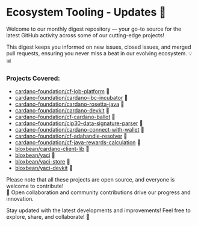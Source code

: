 # Ecosystem Tooling - Updates 🚀

Welcome to our monthly digest repository — your go-to source for the latest GitHub activity across some of our cutting-edge projects!

This digest keeps you informed on new issues, closed issues, and merged pull requests, ensuring you never miss a beat in our evolving ecosystem. 💡📊

### Projects Covered:
- [cardano-foundation/cf-lob-platform](https://github.com/cardano-foundation/cf-lob-platform) 🔗
- [cardano-foundation/cardano-ibc-incubator](https://github.com/cardano-foundation/cardano-ibc-incubator) 🔗
- [cardano-foundation/cardano-rosetta-java](https://github.com/cardano-foundation/cardano-rosetta-java) 🔗
- [cardano-foundation/cardano-devkit](https://github.com/cardano-foundation/cardano-devkit) 🔗
- [cardano-foundation/cf-cardano-ballot](https://github.com/cardano-foundation/cf-cardano-ballot) 🔗
- [cardano-foundation/cip30-data-signature-parser](https://github.com/cardano-foundation/cip30-data-signature-parser) 🔗
- [cardano-foundation/cardano-connect-with-wallet](https://github.com/cardano-foundation/cardano-connect-with-wallet) 🔗
- [cardano-foundation/cf-adahandle-resolver](https://github.com/cardano-foundation/cf-adahandle-resolver) 🔗
- [cardano-foundation/cf-java-rewards-calculation](https://github.com/cardano-foundation/cf-java-rewards-calculation) 🔗
- [bloxbean/cardano-client-lib](https://github.com/bloxbean/cardano-client-lib) 🔗
- [bloxbean/yaci](https://github.com/bloxbean/yaci) 🔗
- [bloxbean/yaci-store](https://github.com/bloxbean/yaci-store) 🔗
- [bloxbean/yaci-devkit](https://github.com/bloxbean/yaci-devkit) 🔗

Please note that all these projects are open source, and everyone is welcome to contribute!  
🤝 Open collaboration and community contributions drive our progress and innovation.

Stay updated with the latest developments and improvements! Feel free to explore, share, and collaborate! 🎉
